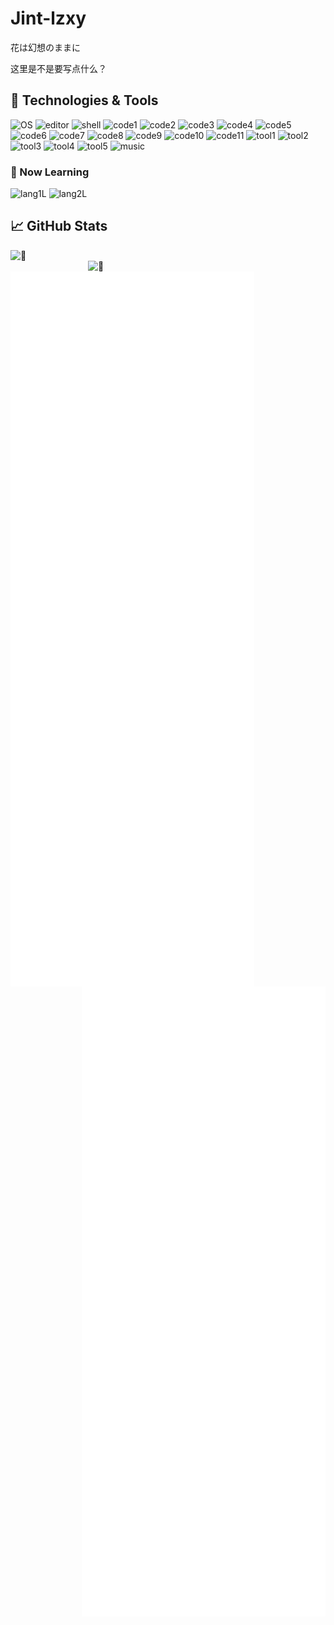 # Jint-lzxy
花は幻想のままに

这里是不是要写点什么？

## 🔧 Technologies & Tools
![OS](https://img.shields.io/badge/OS-Darwin-informational?style=flat&logo=apple&logoColor=white&color=2bbc8a)
![editor](https://img.shields.io/badge/Editor-Neovim-informational?style=flat&logo=neovim&logoColor=white&color=2bbc8a)
![shell](https://img.shields.io/badge/Shell-Zsh-informational?style=flat&logo=GNU%20Bash&logoColor=white&color=2bbc8a)
![code1](https://img.shields.io/badge/Code-C++-informational?style=flat&logo=cplusplus&logoColor=white&color=2bbc8a)
![code2](https://img.shields.io/badge/Code-Lua-informational?style=flat&logo=lua&logoColor=white&color=2bbc8a)
![code3](https://img.shields.io/badge/Code-C%23-informational?style=flat&logo=csharp&logoColor=white&color=2bbc8a)
![code4](https://img.shields.io/badge/Code-C-informational?style=flat&logo=c&logoColor=white&color=2bbc8a)
![code5](https://img.shields.io/badge/Code-Swift-informational?style=flat&logo=swift&logoColor=white&color=2bbc8a)
![code6](https://img.shields.io/badge/Code-HLSL-informational?style=flat&logo=googleearth&logoColor=white&color=2bbc8a)
![code7](https://img.shields.io/badge/Code-CMake-informational?style=flat&logo=cmake&logoColor=white&color=2bbc8a)
![code8](https://img.shields.io/badge/Code-JavaScript-informational?style=flat&logo=javascript&logoColor=white&color=2bbc8a)
![code9](https://img.shields.io/badge/Code-Golang-informational?style=flat&logo=go&logoColor=white&color=2bbc8a)
![code10](https://img.shields.io/badge/Code-HTML5-informational?style=flat&logo=html5&logoColor=white&color=2bbc8a)
![code11](https://img.shields.io/badge/Code-CSS3-informational?style=flat&logo=css3&logoColor=white&color=2bbc8a)<!--![code12](https://img.shields.io/badge/Code-Python-informational?style=flat&logo=python&logoColor=white&color=2bbc8a)-->
![tool1](https://img.shields.io/badge/Tools-Direct%20X-informational?style=flat&logo=windows&logoColor=white&color=2bbc8a)
![tool2](https://img.shields.io/badge/Tools-.NET-informational?style=flat&logo=dotnet&logoColor=white&color=2bbc8a)
![tool3](https://img.shields.io/badge/Tools-Homebrew-informational?style=flat&logo=homebrew&logoColor=white&color=2bbc8a)
![tool4](https://img.shields.io/badge/Tools-Cocos2D-informational?style=flat&logo=cocos&logoColor=white&color=2bbc8a)
![tool5](https://img.shields.io/badge/Tools-Git-informational?style=flat&logo=git&logoColor=white&color=2bbc8a)
![music](https://img.shields.io/badge/Music-Logic%20Pro%20X-informational?style=flat&logo=applemusic&logoColor=white&color=2bbc8a)

### 🌟 Now Learning
![lang1L](https://img.shields.io/badge/Learning-Ruby-informational?style=flat&logo=ruby&logoColor=white&color=2bbc8a)
![lang2L](https://img.shields.io/badge/Learning-Java-informational?style=flat&logo=java&logoColor=white&color=2bbc8a)

## 📈 GitHub Stats

[<img align="left" width="405" alt="🥰" src="https://github-readme-stats.vercel.app/api?username=Jint-lzxy&show_icons=true&count_private=true&theme=buefy">](#)
[<img align="right" width="380" alt="🥰" src="https://github-readme-streak-stats.herokuapp.com/?user=Jint-lzxy&theme=buefy">](#)

<br />

[<img align="left" width="390" alt="🥰" src="/general.svg">](#)
[<img align="right" width="390" alt="🥰" src="/addon.svg">](#)
[<img align="right" width="390" alt="🥰" src="/achievements.svg">](#)

<!--
**Jint-lzxy/Jint-lzxy** is a ✨ _special_ ✨ repository because its `README.md` (this file) appears on your GitHub profile.

Here are some ideas to get you started:

- 🔭 I’m currently working on ...
- 🌱 I’m currently learning ...
- 👯 I’m looking to collaborate on ...
- 🤔 I’m looking for help with ...
- 💬 Ask me about ...
- 📫 How to reach me: ...
- 😄 Pronouns: ...
- ⚡ Fun fact: ...
-->
